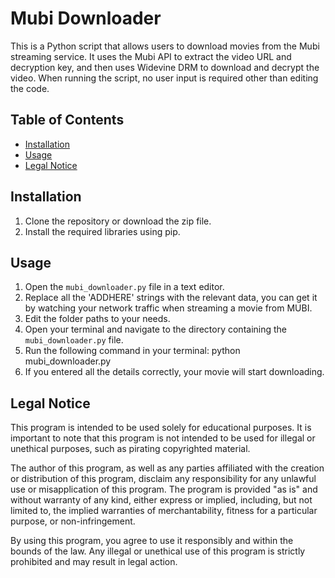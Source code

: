 # Mubi Downloader

This is a Python script that allows users to download movies from the Mubi streaming service. It uses the Mubi API to extract the video URL and decryption key, and then uses Widevine DRM to download and decrypt the video.
When running the script, no user input is required other than editing the code.

## Table of Contents
- [Installation](#installation)
- [Usage](#usage)
- [Legal Notice](#legal-notice)

## Installation
1. Clone the repository or download the zip file.
2. Install the required libraries using pip.
## Usage
1. Open the `mubi_downloader.py` file in a text editor.
2. Replace all the 'ADDHERE' strings with the relevant data, you can get it by watching your network traffic when streaming a movie from MUBI.
3. Edit the folder paths to your needs.
3. Open your terminal and navigate to the directory containing the `mubi_downloader.py` file.
4. Run the following command in your terminal:
python mubi_downloader.py
5. If you entered all the details correctly, your movie will start downloading.

## Legal Notice
This program is intended to be used solely for educational purposes. It is important to note that this program is not intended to be used for illegal or unethical purposes, such as pirating copyrighted material.

The author of this program, as well as any parties affiliated with the creation or distribution of this program, disclaim any responsibility for any unlawful use or misapplication of this program. The program is provided "as is" and without warranty of any kind, either express or implied, including, but not limited to, the implied warranties of merchantability, fitness for a particular purpose, or non-infringement.

By using this program, you agree to use it responsibly and within the bounds of the law. Any illegal or unethical use of this program is strictly prohibited and may result in legal action.
